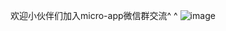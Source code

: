 欢迎小伙伴们加入micro-app微信群交流^ ^
![image](https://github.com/micro-zoe/micro-app/assets/14011130/6d5129b5-4598-4063-8450-fa81268f9207)





















